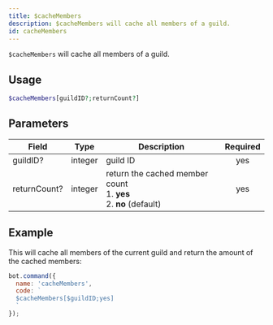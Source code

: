 ```yaml
---
title: $cacheMembers 
description: $cacheMembers will cache all members of a guild.
id: cacheMembers
---
```


`$cacheMembers` will cache all members of a guild.

## Usage

```php
$cacheMembers[guildID?;returnCount?]
```

## Parameters 


| Field     | Type    | Description                                        | Required |
|-----------|---------|----------------------------------------------------| :------: |
| guildID?    | integer  | guild ID                             | yes      |
| returnCount?    | integer  | return the cached member count <br> 1. **yes** <br> 2. **no** (default)  | yes      |


## Example

This will cache all members of the current guild and return the amount of the cached members:

```javascript
bot.command({
  name: 'cacheMembers',
  code: `
  $cacheMembers[$guildID;yes]
  `
});
```
